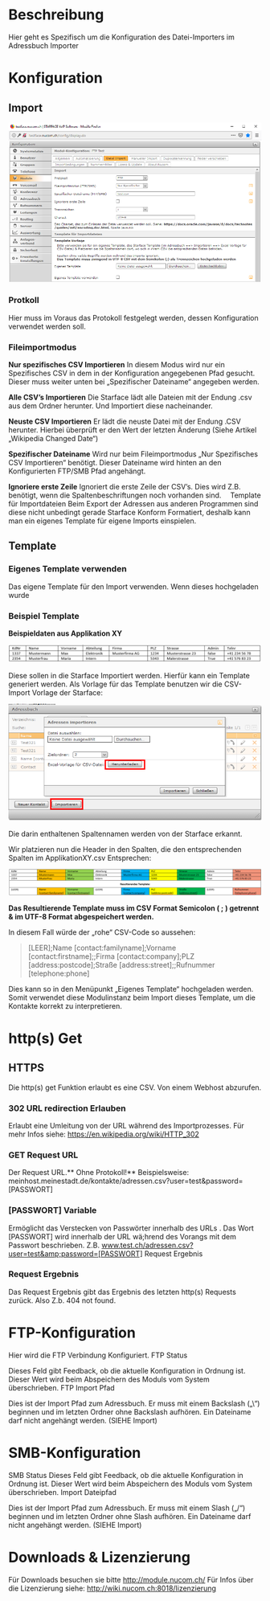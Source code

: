 <!-- TITLE: Quelle: Datei Importer -->
# Beschreibung
Hier geht es Spezifisch um die Konfiguration des Datei-Importers im Adressbuch Importer
# Konfiguration
## Import
![Datei Import 1](/uploads/adressbuch-importer/datei-import-1.png "Datei Import 1")
### Protkoll

Hier muss im Voraus das Protokoll festgelegt werden, dessen Konfiguration verwendet werden soll.

### Fileimportmodus

**Nur spezifisches CSV Importieren**
In diesem Modus wird nur ein Spezifisches CSV in dem in der Konfiguration angegebenen Pfad gesucht. Dieser muss weiter unten bei „Spezifischer Dateiname“ angegeben werden.

**Alle CSV’s Importieren**
Die Starface lädt alle Dateien mit der Endung .csv aus dem Ordner herunter. Und Importiert diese nacheinander.

**Neuste CSV Importieren**
Er lädt die neuste Datei mit der Endung .CSV herunter. Hierbei überprüft er den Wert der letzten Änderung (Siehe Artikel „Wikipedia Changed Date“)

**Spezifischer Dateiname**
Wird nur beim Fileimportmodus „Nur Spezifisches CSV Importieren“ benötigt. Dieser Dateiname wird hinten an den Konfigurierten FTP/SMB Pfad angehängt.

**Ignoriere erste Zeile**
Ignoriert die erste Zeile der CSV’s. Dies wird Z.B. benötigt, wenn die Spaltenbeschriftungen noch vorhanden sind. 
Template für Importdateien
Beim Export der Adressen aus anderen Programmen sind diese nicht unbedingt gerade Starface Konform Formatiert, deshalb kann man ein eigenes Template für eigene Imports einspielen.
 
##  Template
 
###  Eigenes Template verwenden
Das eigene Template für den Import verwenden. Wenn dieses hochgeladen wurde
  
### Beispiel Template

**Beispieldaten aus Applikation XY**

![Vorlageappxy](/uploads/adressbuch-importer/vorlageappxy.png "Vorlageappxy")

Diese sollen in die Starface Importiert werden. Hierfür kann ein Template generiert werden.
Als Vorlage für das Template benutzen wir die CSV-Import Vorlage der Starface:

![Template](/uploads/adressbuch-importer/template.png "Template")

Die darin enthaltenen Spaltennamen werden von der Starface erkannt.

Wir platzieren nun die Header in den Spalten, die den entsprechenden Spalten im ApplikationXY.csv Entsprechen:

![Vorlageresult](/uploads/adressbuch-importer/vorlageresult.png "Vorlageresult")

**Das Resultierende Template muss im CSV Format Semicolon ( ; ) getrennt & im UTF-8 Format abgespeichert werden.**

In diesem Fall würde der „rohe“ CSV-Code so aussehen:

> [LEER];Name [contact:familyname];Vorname [contact:firstname];;Firma [contact:company];PLZ [address:postcode];Straße [address:street];;Rufnummer [telephone:phone]

Dies kann so in den Menüpunkt „Eigenes Template“ hochgeladen werden. Somit verwendet diese Modulinstanz beim Import dieses Template, um die Kontakte korrekt zu interpretieren.
 
# http(s) Get
##  HTTPS 
Die http(s) get Funktion erlaubt es eine CSV. Von einem Webhost abzurufen. 

### 302 URL redirection Erlauben 		
Erlaubt eine Umleitung von der URL während des Importprozesses. Für mehr Infos siehe: https://en.wikipedia.org/wiki/HTTP_302

### GET Request URL		
Der Request URL.** Ohne Protokoll!**
Beispielsweise: meinhost.meinestadt.de/kontakte/adressen.csv?user=test&amp;password=[PASSWORT]

### [PASSWORT] Variable 
Ermöglicht das Verstecken von Passwörter innerhalb des URLs . 
Das Wort [PASSWORT] wird innerhalb der URL wä;hrend des Vorangs mit dem Passwort beschrieben. Z.B. www.test.ch/adressen.csv?user=test&amp;password=[PASSWORT]
Request Ergebnis
 
### Request Ergebnis
Das Request Ergebnis gibt das Ergebnis des letzten http(s) Requests zurück. Also Z.b. 404 not found.

# FTP-Konfiguration
Hier wird die FTP Verbindung Konfiguriert. 
FTP Status

Dieses Feld gibt Feedback, ob die aktuelle Konfiguration in Ordnung ist. Dieser Wert wird beim Abspeichern des Moduls vom System überschrieben.
FTP Import Pfad

Dies ist der Import Pfad zum Adressbuch. Er muss mit einem Backslash („\“) beginnen und im letzten Ordner ohne Backslash aufhören. Ein Dateiname darf nicht angehängt werden. (SIEHE Import)
 
# SMB-Konfiguration
SMB Status
Dieses Feld gibt Feedback, ob die aktuelle Konfiguration in Ordnung ist. Dieser Wert wird beim Abspeichern des Moduls vom System überschrieben.
Import Dateipfad

Dies ist der Import Pfad zum Adressbuch. Er muss mit einem Slash („/“) beginnen und im letzten Ordner ohne Slash aufhören. Ein Dateiname darf nicht angehängt werden. (SIEHE Import)

# Downloads & Lizenzierung
Für Downloads besuchen sie bitte http://module.nucom.ch/
Für Infos über die Lizenzierung siehe: http://wiki.nucom.ch:8018/lizenzierung
